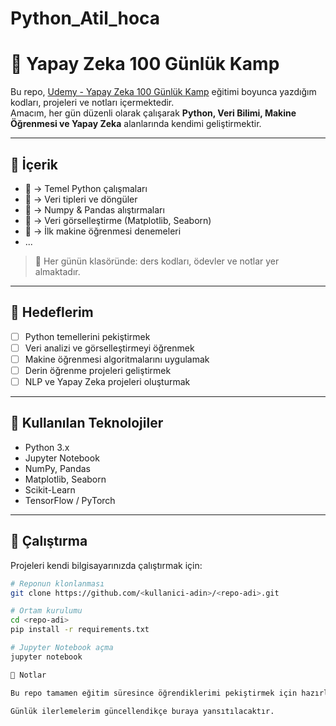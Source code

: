 # Python_Atil_hoca

# 🚀 Yapay Zeka 100 Günlük Kamp

Bu repo, [Udemy - Yapay Zeka 100 Günlük Kamp](https://www.udemy.com/course/yapay-zeka-100-gunluk-kamp/) eğitimi boyunca yazdığım kodları, projeleri ve notları içermektedir.  
Amacım, her gün düzenli olarak çalışarak **Python, Veri Bilimi, Makine Öğrenmesi ve Yapay Zeka** alanlarında kendimi geliştirmektir.  

---

## 📌 İçerik
- 📂  → Temel Python çalışmaları  
- 📂  → Veri tipleri ve döngüler  
- 📂  → Numpy & Pandas alıştırmaları  
- 📂  → Veri görselleştirme (Matplotlib, Seaborn)  
- 📂  → İlk makine öğrenmesi denemeleri  
- ...  
> 📌 Her günün klasöründe: ders kodları, ödevler ve notlar yer almaktadır.

---

## 🎯 Hedeflerim
- [ ] Python temellerini pekiştirmek  
- [ ] Veri analizi ve görselleştirmeyi öğrenmek  
- [ ] Makine öğrenmesi algoritmalarını uygulamak  
- [ ] Derin öğrenme projeleri geliştirmek  
- [ ] NLP ve Yapay Zeka projeleri oluşturmak  

---

## 🔧 Kullanılan Teknolojiler
- Python 3.x  
- Jupyter Notebook  
- NumPy, Pandas  
- Matplotlib, Seaborn  
- Scikit-Learn  
- TensorFlow / PyTorch  

---

## 🚀 Çalıştırma
Projeleri kendi bilgisayarınızda çalıştırmak için:

```bash
# Reponun klonlanması
git clone https://github.com/<kullanici-adin>/<repo-adi>.git

# Ortam kurulumu
cd <repo-adi>
pip install -r requirements.txt

# Jupyter Notebook açma
jupyter notebook

📖 Notlar

Bu repo tamamen eğitim süresince öğrendiklerimi pekiştirmek için hazırlanmıştır.

Günlük ilerlemelerim güncellendikçe buraya yansıtılacaktır.
